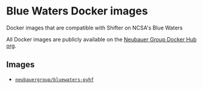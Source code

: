 # Blue Waters Docker images

Docker images that are compatible with Shifter on NCSA's Blue Waters

All Docker images are publicly available on the [Neubauer Group Docker Hub org](https://hub.docker.com/u/neubauergroup).

## Images

- [`neubauergroup/bluewaters-pyhf`](https://hub.docker.com/r/neubauergroup/bluewaters-pyhf)

